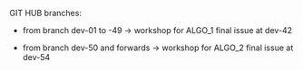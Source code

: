GIT HUB branches:

* from branch dev-01 to -49 		-> workshop for ALGO_1
  final issue at dev-42

* from branch dev-50 and forwards 	-> workshop for ALGO_2
  final issue at dev-54